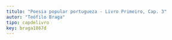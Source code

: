 ```yaml
---
titulo: "Poesia popular portugueza - Livro Primeiro, Cap. 3"
autor: "Teófilo Braga"
tipo: capdelivro
key: braga1867d
---
```


